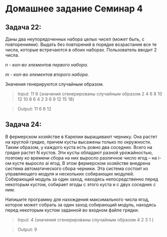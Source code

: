 # Домашнее задание Семинар 4

## Задача 22:

Даны два неупорядоченных набора целых чисел (может быть, с повторениями).
Выдать без повторений в порядке возрастания все те числа, которые встречаются в обоих наборах.
Пользователь вводит 2 числа.

*n - кол-во элементов первого набора.*

*m - кол-во элементов второго набора.*

Значения генерируются случайным образом.

>Input: 11 6
>(значения сгенерированы случайным образом
>2 4 6 8 10 12 10 8 6 4 2
>3 6 9 12 15 18)

>Output: 11 6
>6 12

## Задача 24:
В фермерском хозяйстве в Карелии выращивают чернику. Она растет на круглой грядке, причем кусты высажены только по окружности. Таким образом, у каждого куста есть ровно два соседних. Всего на грядке растет N кустов. Эти кусты обладают разной урожайностью, поэтому ко времени сбора на них выросло различное число ягод – на i-ом кусте выросло ai ягод.
В этом фермерском хозяйстве внедрена система автоматического сбора черники. Эта система состоит из управляющего модуля и нескольких собирающих модулей. Собирающий модуль за один заход, находясь непосредственно перед некоторым кустом, собирает ягоды с этого куста и с двух соседних с ним.

Напишите программу для нахождения максимального числа ягод, которое может собрать за один заход собирающий модуль, находясь перед некоторым кустом заданной во входном файле грядки.

>Input: 4
>(значения сгенерированы случайным образом
>4 2 3 1 )

>Output: 9
